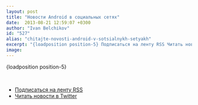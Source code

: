 ```yaml
---
layout: post
title: "Новости Android в социальных сетях"
date:  2013-08-21 12:59:07 +0300
author: "Ivan Belchikov"
id: "527"
alias: "chitajte-novosti-android-v-sotsialnykh-setyakh"
excerpt: "{loadposition position-5} Подписаться на ленту RSS Читать новости в Twitter  "
image: 
---
```

{loadposition position-5}

 

<ul>
<li><a href="?format=feed&amp;type=rss" target="blank" title="Подписаться на ленту RSS" rel="nofollow" >Подписаться на ленту RSS</a></li>
<li><a href="https://twitter.com/Novosti_Android" target="blank" title="Читать новости в Twitter" rel="nofollow" >Читать новости в Twitter</a></li>
</ul>